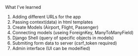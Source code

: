 What I've learned
  1. Adding different URLs for the app
  2. Passing context(data) in html templates 
  3. Create Models (Airport, Flight, Passenger)
  4. Connecting models (useing ForeignKey, ManyToManyField)
  5. Django Shell (query of specific objects in models)
  6. Submiting form data to server (csrf_token required)
  7. Admin interface (UI can be modeified)

